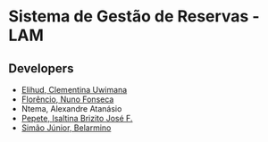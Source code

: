 # Sistema de Gestão de Reservas - LAM

## Developers
- [Elihud, Clementina Uwimana](https://github.com/Clemont7)
- [Florêncio, Nuno Fonseca](https://github.com/Nunofonsecaflorencio)
- Ntema, Alexandre Atanásio
- [Pepete, Isaltina Brizito José F.](https://github.com/IsaltinaPepete)
- [Simão Júnior, Belarmino](https://github.com/belarminojunior)
